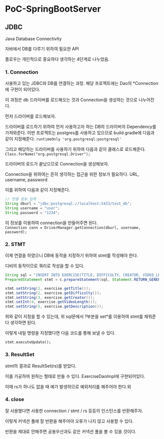 # PoC-SpringBootServer

## JDBC
Java Database Connectivity

자바에서 DB를 다루기 위하여 필요한 API

플로우는 개인적으로 중요하다 생각하는 4단계로 나누었음.

### 1. Connection
사용하고 있는 JDBC와 DB를 연결하는 과정.
해당 프로젝트에는 Dao의 *Connection에 구현이 되어있다.

이 과정은 db 드라이버를 로드해오는 것과 Connection을 생성하는 것으로 나누어진다.

먼저 드라이버를 로드해보자.

드라이버를 로드하기 위하여 먼저 사용하고자 하는 DB의 드라이버의 Dependency를 가져와준다. 
이번 프로젝트는 postgres를 사용하고 있으므로 build.gradle에 다음과 같이 지정해준다.
`runtimeOnly 'org.postgresql:postgresql'`

그리고 해당하는 드라이버를 사용하기 위하여 다음과 같이 클래스로 로드해준다.
`Class.forName("org.postgresql.Driver");`

드라이버의 로드가 끝났으므로 Connection을 생성해보자.

Connection을 위하여는 흔히 생각하는 접근을 위한 정보가 필요하다.
URL, username, password

이를 위하여 다음과 같이 지정해준다.
```java
// 연결 정보 입력
String dburl = "jdbc:postgresql://localhost:5433/test_db";
String username = "user";
String password = "1234";
```

이 정보를 이용하여 connection을 만들어주면 된다.  
`Connection conn = DriverManager.getConnection(dburl, username, password);`

### 2. STMT
이제 연결을 하였으니 DB에 동작을 지정하기 위하여 stmt를 작성해야 한다.

디비의 동작이므로 쿼리로 작성을 할 수 있다.
```java
String sql = "INSERT INTO EXERCISE(TITLE, DIFFICULTY, CREATOR, VIDEO_LENGTH, DESCRIPTION) VALUES(?,?,?,?,?)";
PreparedStatement stmt = c.prepareStatement(sql, Statement.RETURN_GENERATED_KEYS);

stmt.setString(1, exercise.getTitle());
stmt.setString(2, exercise.getDifficulty());
stmt.setString(3, exercise.getCreator());
stmt.setInt(4, exercise.getVideoLength());
stmt.setString(5, exercise.getDescription());
```
위와 같이 지정을 할 수 있는데, 위 sql문에서 ?부분을 set*를 이용하여 stmt를 채워준다 생각하면 된다.

이렇게 내릴 명령을 지정했다면 다음 코드를 통해 보낼 수 있다.

`stmt.executeUpdate();`

### 3. ResultSet
stmt의 결과로 ResultSet(rs)를 받았다.

이를 가공하여 원하는 형태로 만들 수 있다.
ExerciseDaoImpl에 구현되어있다.

이때 rs가 하나도 없을 때 예가 발생하므로 예외처리를 해주어야 한다.외

### 4. close
잘 사용했다면 사용한 connection / stmt / rs 등등의 인스턴스를 반환해주자.

이렇게 커넥션 풀에 잘 반환을 해주어야 오류가 나지 않고 사용할 수 있다.

반환을 제대로 안해주면 공용우산과도 같은 커넥션 풀을 볼 수 있을 것이다.

